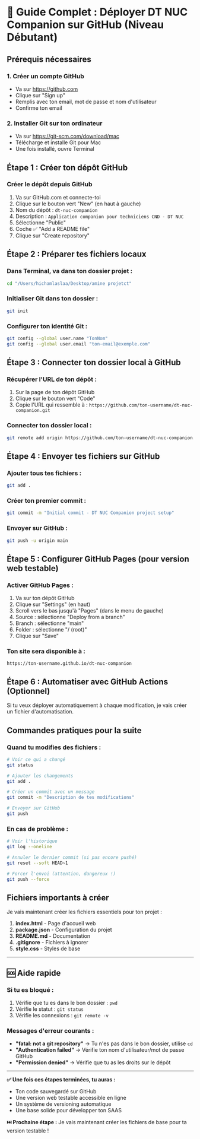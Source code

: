 # 🚀 Guide Complet : Déployer DT NUC Companion sur GitHub (Niveau Débutant)

## Prérequis nécessaires

### 1. Créer un compte GitHub
- Va sur https://github.com
- Clique sur "Sign up"
- Remplis avec ton email, mot de passe et nom d'utilisateur
- Confirme ton email

### 2. Installer Git sur ton ordinateur
- Va sur https://git-scm.com/download/mac
- Télécharge et installe Git pour Mac
- Une fois installé, ouvre Terminal

## Étape 1 : Créer ton dépôt GitHub

### Créer le dépôt depuis GitHub
1. Va sur GitHub.com et connecte-toi
2. Clique sur le bouton vert "New" (en haut à gauche)
3. Nom du dépôt : `dt-nuc-companion`
4. Description : `Application companion pour techniciens CND - DT NUC`
5. Sélectionne "Public" 
6. Coche ✅ "Add a README file"
7. Clique sur "Create repository"

## Étape 2 : Préparer tes fichiers locaux

### Dans Terminal, va dans ton dossier projet :
```bash
cd "/Users/hichamlaslaa/Desktop/amine projetct"
```

### Initialiser Git dans ton dossier :
```bash
git init
```

### Configurer ton identité Git :
```bash
git config --global user.name "TonNom"
git config --global user.email "ton-email@exemple.com"
```

## Étape 3 : Connecter ton dossier local à GitHub

### Récupérer l'URL de ton dépôt :
1. Sur la page de ton dépôt GitHub
2. Clique sur le bouton vert "Code"
3. Copie l'URL qui ressemble à : `https://github.com/ton-username/dt-nuc-companion.git`

### Connecter ton dossier local :
```bash
git remote add origin https://github.com/ton-username/dt-nuc-companion.git
```

## Étape 4 : Envoyer tes fichiers sur GitHub

### Ajouter tous tes fichiers :
```bash
git add .
```

### Créer ton premier commit :
```bash
git commit -m "Initial commit - DT NUC Companion project setup"
```

### Envoyer sur GitHub :
```bash
git push -u origin main
```

## Étape 5 : Configurer GitHub Pages (pour version web testable)

### Activer GitHub Pages :
1. Va sur ton dépôt GitHub
2. Clique sur "Settings" (en haut)
3. Scroll vers le bas jusqu'à "Pages" (dans le menu de gauche)
4. Source : sélectionne "Deploy from a branch"
5. Branch : sélectionne "main"
6. Folder : sélectionne "/ (root)"
7. Clique sur "Save"

### Ton site sera disponible à :
`https://ton-username.github.io/dt-nuc-companion`

## Étape 6 : Automatiser avec GitHub Actions (Optionnel)

Si tu veux déployer automatiquement à chaque modification, je vais créer un fichier d'automatisation.

## Commandes pratiques pour la suite

### Quand tu modifies des fichiers :
```bash
# Voir ce qui a changé
git status

# Ajouter les changements
git add .

# Créer un commit avec un message
git commit -m "Description de tes modifications"

# Envoyer sur GitHub
git push
```

### En cas de problème :
```bash
# Voir l'historique
git log --oneline

# Annuler le dernier commit (si pas encore pushé)
git reset --soft HEAD~1

# Forcer l'envoi (attention, dangereux !)
git push --force
```

## Fichiers importants à créer

Je vais maintenant créer les fichiers essentiels pour ton projet :

1. **index.html** - Page d'accueil web
2. **package.json** - Configuration du projet
3. **README.md** - Documentation
4. **.gitignore** - Fichiers à ignorer
5. **style.css** - Styles de base

---

## 🆘 Aide rapide

### Si tu es bloqué :
1. Vérifie que tu es dans le bon dossier : `pwd`
2. Vérifie le statut : `git status`
3. Vérifie les connexions : `git remote -v`

### Messages d'erreur courants :
- **"fatal: not a git repository"** → Tu n'es pas dans le bon dossier, utilise `cd`
- **"Authentication failed"** → Vérifie ton nom d'utilisateur/mot de passe GitHub
- **"Permission denied"** → Vérifie que tu as les droits sur le dépôt

---

**✅ Une fois ces étapes terminées, tu auras :**
- Ton code sauvegardé sur GitHub
- Une version web testable accessible en ligne
- Un système de versioning automatique
- Une base solide pour développer ton SAAS

**⏭️ Prochaine étape :** Je vais maintenant créer les fichiers de base pour ta version testable !
